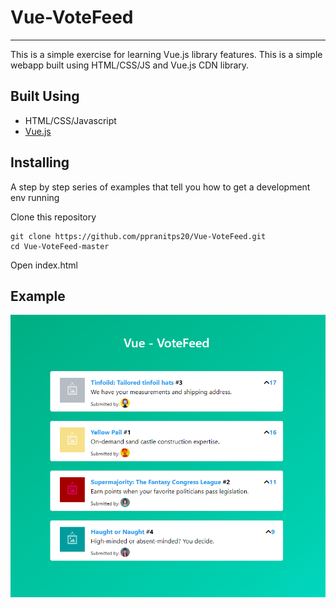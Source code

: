 # Vue-VoteFeed #

- - - -
  This is a simple exercise for learning Vue.js library features. This is a simple webapp built using HTML/CSS/JS and Vue.js CDN library.

## Built Using ##

* HTML/CSS/Javascript
* [Vue.js](https://vuejs.org/)

## Installing ##

A step by step series of examples that tell you how to get a development env running

Clone this repository

```
git clone https://github.com/ppranitps20/Vue-VoteFeed.git
cd Vue-VoteFeed-master
```
Open index.html

## Example ##

![alt text](https://github.com/ppranitps20/Vue-VoteFeed/blob/master/example.png)